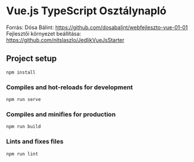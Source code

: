# Vue.js TypeScript Osztálynapló

Forrás: Dósa Bálint: https://github.com/dosabalint/webfejleszto-vue-01-01<br>
Fejlesztői környezet beállítása: https://github.com/nitslaszlo/JedlikVueJsStarter

## Project setup
```
npm install
```

### Compiles and hot-reloads for development
```
npm run serve
```

### Compiles and minifies for production
```
npm run build
```

### Lints and fixes files
```
npm run lint
```
